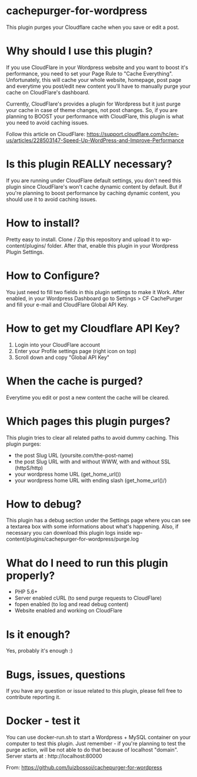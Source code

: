 # cachepurger-for-wordpress
This plugin purges your Cloudflare cache when you save or edit a post.

# Why should I use this plugin?
If you use CloudFlare in your Wordpress website and you want to boost it's performance, you need to set your Page Rule to "Cache Everything". Unfortunately, this will cache your whole website, homepage, post page and everytime you post/edit new content you'll have to manually purge your cache on CloudFlare's dashboard.

Currently, CloudFlare's provides a plugin for Wordpress but it just purge your cache in case of theme changes, not post changes.
So, if you are planning to BOOST your performance with CloudFlare, this plugin is what you need to avoid caching issues.

Follow this article on CloudFlare: https://support.cloudflare.com/hc/en-us/articles/228503147-Speed-Up-WordPress-and-Improve-Performance

# Is this plugin REALLY necessary?
If you are running under CloudFlare default settings, you don't need this plugin since CloudFlare's won't cache dynamic content by default. But if you're planning to boost performance by caching dynamic content, you should use it to avoid caching issues.

# How to install?
Pretty easy to install. Clone / Zip this repository and upload it to wp-content/plugins/ folder.
After that, enable this plugin in your Wordpress Plugin Settings.

# How to Configure?
You just need to fill two fields in this plugin settings to make it Work.
After enabled, in your Wordpress Dashboard go to Settings > CF CachePurger and fill your e-mail and CloudFlare Global API Key.

# How to get my Cloudflare API Key?
  1. Login into your CloudFlare account
  2. Enter your Profile settings page (right icon on top)
  3. Scroll down and copy "Global API Key" 

# When the cache is purged?
Everytime you edit or post a new content the cache will be cleared.

# Which pages this plugin purges?
This plugin tries to clear all related paths to avoid dummy caching. This plugin purges:
  - the post Slug URL (yoursite.com/the-post-name)
  - the post Slug URL with and without WWW, with and without SSL (httpS/http) 
  - your wordpress home URL (get_home_url())
  - your wordpress home URL with ending slash (get_home_url()/)

# How to debug?
This plugin has a debug section under the Settings page where you can see a textarea box with some informations about what's happening.
Also, if necessary you can download this plugin logs inside wp-content/plugins/cachepurger-for-wordpress/purge.log

# What do I need to run this plugin properly?
  - PHP 5.6+
  - Server enabled cURL (to send purge requests to CloudFlare)
  - fopen enabled (to log and read debug content)
  - Website enabled and working on CloudFlare

# Is it enough?
Yes, probably it's enough :)

# Bugs, issues, questions
If you have any question or issue related to this plugin, please fell free to contribute reporting it.

# Docker - test it
You can use docker-run.sh to start a Wordpress + MySQL container on your computer to test this plugin.
Just remember - if you're planning to test the purge action, will be not able to do that because of localhost "domain".
Server starts at : http://localhost:80000

From: https://github.com/luizbossoi/cachepurger-for-wordpress